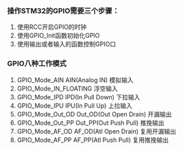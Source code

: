 ### 操作STM32的GPIO需要三个步骤：

1. 使用RCC开启GPIO的时钟
2. 使用GPIO_Init函数初始化GPIO
3. 使用输出或者输入的函数控制GPIO口



### GPIO八种工作模式

1. GPIO_Mode_AIN AIN(Analog IN) 模拟输入
2. GPIO_Mode_IN_FLOATING 浮空输入
3. GPIO_Mode_IPD IPD(In Pull Down) 下拉输入
4. GPIO_Mode_IPU  IPU(In Pull Up) 上拉输入
5. GPIO_Mode_Out_OD Out_OD(Out Open Drain) 开漏输出
6. GPIO_Mode_Out_PP Out_PP(Out Push Pull) 推挽输出
7. GPIO_Mode_AF_OD AF_OD(Atl Open Drain) 复用开漏输出
8. GPIO_Mode_AF_PP AF_PP(Atl Push Pull) 复用推挽输出